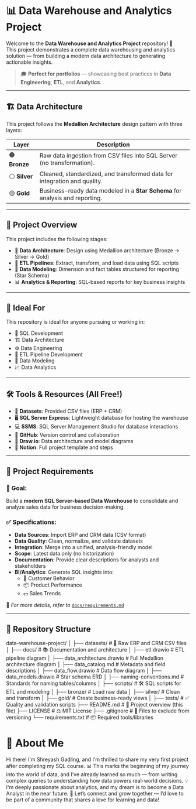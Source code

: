 # 📊 Data Warehouse and Analytics Project

Welcome to the **Data Warehouse and Analytics Project** repository! 🚀  
This project demonstrates a complete data warehousing and analytics solution — from building a modern data architecture to generating actionable insights.

> 🎓 **Perfect for portfolios** — showcasing best practices in **Data Engineering**, **ETL**, and **Analytics**.

---

## 🏗️ Data Architecture

This project follows the **Medallion Architecture** design pattern with three layers:

| Layer   | Description                                                                 |
|---------|-----------------------------------------------------------------------------|
| 🟤 **Bronze** | Raw data ingestion from CSV files into SQL Server (no transformation).       |
| ⚪ **Silver** | Cleaned, standardized, and transformed data for integration and quality.     |
| 🟡 **Gold**   | Business-ready data modeled in a **Star Schema** for analysis and reporting. |

---

## 📖 Project Overview

This project includes the following stages:

- 📐 **Data Architecture**: Design using Medallion architecture (Bronze → Silver → Gold)
- 🔄 **ETL Pipelines**: Extract, transform, and load data using SQL scripts
- 🧱 **Data Modeling**: Dimension and fact tables structured for reporting (Star Schema)
- 📊 **Analytics & Reporting**: SQL-based reports for key business insights

---

## 🎯 Ideal For

This repository is ideal for anyone pursuing or working in:

- 🧠 SQL Development  
- 🏗️ Data Architecture  
- ⚙️ Data Engineering  
- 🔌 ETL Pipeline Development  
- 🧮 Data Modeling  
- 📈 Data Analytics

---

## 🛠️ Tools & Resources (All Free!)

- 📂 **Datasets**: Provided CSV files (ERP + CRM)
- 🖥️ **SQL Server Express**: Lightweight database for hosting the warehouse
- 💻 **SSMS**: SQL Server Management Studio for database interactions
- 📄 **GitHub**: Version control and collaboration
- 🧩 **Draw.io**: Data architecture and model diagrams
- 🧠 **Notion**: Full project template and steps

---

## 🚧 Project Requirements

### 🎯 Goal:
Build a **modern SQL Server-based Data Warehouse** to consolidate and analyze sales data for business decision-making.

### ✅ Specifications:

- **Data Sources**: Import ERP and CRM data (CSV format)
- **Data Quality**: Clean, normalize, and validate datasets
- **Integration**: Merge into a unified, analysis-friendly model
- **Scope**: Latest data only (no historization)
- **Documentation**: Provide clear descriptions for analysts and stakeholders
- **BI/Analytics**: Generate SQL insights into:
  - 👥 Customer Behavior  
  - 📦 Product Performance  
  - 💵 Sales Trends  

📄 *For more details, refer to* [`docs/requirements.md`](./docs/requirements.md)

---

## 📂 Repository Structure

data-warehouse-project/
│
├── datasets/ # 📁 Raw ERP and CRM CSV files
│
├── docs/ # 📚 Documentation and architecture
│ ├── etl.drawio # ETL pipeline diagram
│ ├── data_architecture.drawio # Full Medallion architecture diagram
│ ├── data_catalog.md # Metadata and field descriptions
│ ├── data_flow.drawio # Data flow diagram
│ ├── data_models.drawio # Star schema ERD
│ ├── naming-conventions.md # Standards for naming tables/columns
│
├── scripts/ # 🛠️ SQL scripts for ETL and modeling
│ ├── bronze/ # Load raw data
│ ├── silver/ # Clean and transform
│ ├── gold/ # Create business-ready views
│
├── tests/ # ✅ Quality and validation scripts
├── README.md # 📘 Project overview (this file)
├── LICENSE # ⚖️ MIT License
├── .gitignore # 🚫 Files to exclude from versioning
└── requirements.txt # 📦 Required tools/libraries


# 🌟 About Me
Hi there! I'm Shreyash Gadling, and I'm thrilled to share my very first project after completing my SQL course. 📊
This marks the beginning of my journey into the world of data, and I’ve already learned so much — from writing complex queries to understanding how data powers real-world decisions. 💡
I'm deeply passionate about analytics, and my dream is to become a Data Analyst in the near future. 🚀
Let’s connect and grow together — I’d love to be part of a community that shares a love for learning and data!
